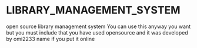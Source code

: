 # LIBRARY_MANAGEMENT_SYSTEM
open source library management system
You can use this anyway you want but you must include that you have used opensource and it was developed by omi2233 name if you put it online
